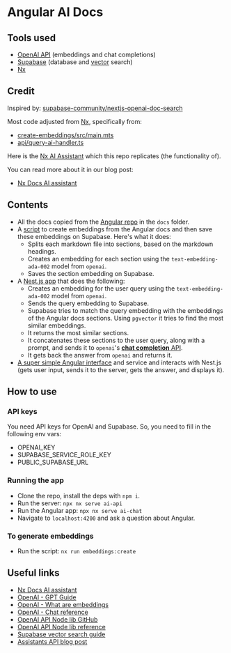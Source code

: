 # Angular AI Docs

## Tools used

- [OpenAI API](https://platform.openai.com/docs/api-reference) (embeddings and chat completions)
- [Supabase](https://supabase.com/) (database and [vector](https://supabase.com/vector) search)
- [Nx](https://nx.dev/)

## Credit

Inspired by: [supabase-community/nextjs-openai-doc-search](https://github.com/supabase-community/nextjs-openai-doc-search)

Most code adjusted from [Nx](https://github.com/nrwl/nx), specifically from:

- [create-embeddings/src/main.mts](https://github.com/nrwl/nx/blob/master/tools/documentation/create-embeddings/src/main.mts)
- [api/query-ai-handler.ts](https://github.com/nrwl/nx/blob/master/nx-dev/nx-dev/pages/api/query-ai-handler.ts)

Here is the [Nx AI Assistant](https://nx.dev/ai-chat) which this repo replicates (the functionality of).

You can read more about it in our blog post:

- [Nx Docs AI assistant](https://blog.nrwl.io/nx-docs-ai-assistant-433d238e45d4)

## Contents

- All the docs copied from the [Angular repo](https://github.com/angular/angular) in the `docs` folder.
- A [script](tools/embeddings/src/lib/embeddings.ts) to create embeddings from the Angular docs and then save these embeddings on Supabase. Here's what it does:
  - Splits each markdown file into sections, based on the markdown headings.
  - Creates an embedding for each section using the `text-embedding-ada-002` model from `openai`.
  - Saves the section embedding on Supabase.
- A [Nest.js app](apps/ai-api/src/app/app.service.ts) that does the following:
  - Creates an embedding for the user query using the `text-embedding-ada-002` model from `openai`.
  - Sends the query embedding to Supabase.
  - Supabase tries to match the query embedding with the embeddings of the Angular docs sections. Using `pgvector` it tries to find the most similar embeddings.
  - It returns the most similar sections.
  - It concatenates these sections to the user query, along with a prompt, and sends it to `openai`'s [**chat completion** API](https://platform.openai.com/docs/guides/gpt/chat-completions-api).
  - It gets back the answer from `openai` and returns it.
- [A super simple Angular interface](apps/ai-chat/src/app/app.component.html) and service and interacts with Nest.js (gets user input, sends it to the server, gets the answer, and displays it).

## How to use

### API keys

You need API keys for OpenAI and Supabase. So, you need to fill in the following env vars:

- OPENAI_KEY
- SUPABASE_SERVICE_ROLE_KEY
- PUBLIC_SUPABASE_URL

### Running the app

- Clone the repo, install the deps with `npm i`.
- Run the server: `npx nx serve ai-api`
- Run the Angular app: `npx nx serve ai-chat`
- Navigate to `localhost:4200` and ask a question about Angular.

### To generate embeddings

- Run the script: `nx run embeddings:create`

## Useful links

- [Nx Docs AI assistant](https://blog.nrwl.io/nx-docs-ai-assistant-433d238e45d4)
- [OpenAI - GPT Guide](https://platform.openai.com/docs/guides/gpt)
- [OpenAI - What are embeddings](https://platform.openai.com/docs/guides/embeddings/what-are-embeddings)
- [OpenAI - Chat reference](https://platform.openai.com/docs/api-reference/chat)
- [OpenAI API Node lib GitHub](https://github.com/openai/openai-node)
- [OpenAI API Node lib reference](https://platform.openai.com/docs/libraries/node-js-library)
- [Supabase vector search guide](https://supabase.com/docs/guides/ai/examples/nextjs-vector-search)
- [Assistants API blog post](https://pakotinia.medium.com/openais-assistants-api-a-hands-on-demo-110a861cf2d0)
